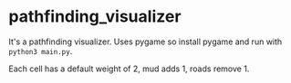# pathfinding_visualizer
It's a pathfinding visualizer. Uses pygame so install pygame and run with `python3 main.py`.

Each cell has a default weight of 2, mud adds 1, roads remove 1. 
